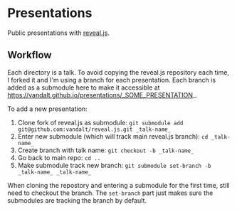 # Presentations

Public presentations with [reveal.js](https://revealjs.com/).

## Workflow

Each directory is a talk. To avoid copying the reveal.js repository each time, I
forked it and I'm using a branch for each presentation. Each branch is added as
a submodule here to make it accessible at https://vandalt.github.io/presentations/_SOME_PRESENTATION_.

To add a new presentation:

1. Clone fork of reveal.js as submodule: `git submodule add git@github.com:vandalt/reveal.js.git _talk-name_`
2. Enter new submodule (which will track main reveal.js branch): `cd _talk-name_`
3. Create branch with talk name: `git checkout -b _talk-name_`
4. Go back to main repo: `cd ..`
5. Make submodule track new branch: `git submodule set-branch -b _talk-name_ _talk-name_`

When cloning the repostory and entering a submodule for the first time, still
need to checkout the branch. The `set-branch` part just makes sure the
submodules are tracking the branch by default.
